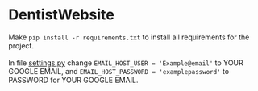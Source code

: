 # DentistWebsite


  Make `pip install -r requirements.txt` to install all requirements for the project.<br><br>
  In file [settings.py](https://github.com/kad1m/DentistWebsite/blob/master/DentistWebsite/settings.py) change `EMAIL_HOST_USER = 'Example@email'` to YOUR GOOGLE EMAIL, and `EMAIL_HOST_PASSWORD = 'examplepassword'` to PASSWORD for YOUR GOOGLE EMAIL.<br>

